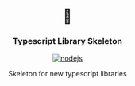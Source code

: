 <h1 align="center">🚀</h1>
<h3 align="center">Typescript Library Skeleton</h3>

<p align="center">
    <a href="https://github.com/AlbertHernandez/typescript-library-skeleton/actions/workflows/nodejs.yml"><img src="https://github.com/AlbertHernandez/typescript-library-skeleton/workflows/nodejs/badge.svg" alt="nodejs"/></a>
</p>

<p align="center">
  Skeleton for new typescript libraries
</p>
